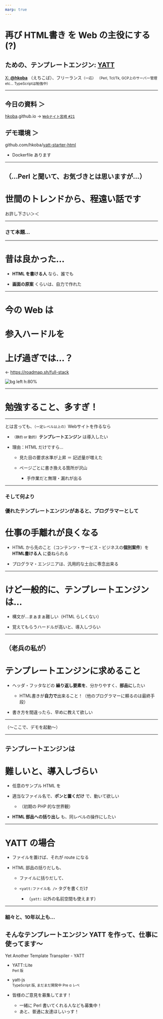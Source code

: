 ```yaml
---
marp: true
---
```


# 再び **HTML書き** を Web の主役にする(?)
## ための、テンプレートエンジン: [**YATT**](https://github.com/hkoba/yatt_lite)

[X: **@hkoba**](https://x.com/hkoba) （えちこば）、フリーランス<small>（一応）</small>
<small>（Perl, Tcl/Tk, GCP上のサーバー管理etc... TypeScriptは勉強中）</small>

---

## 今日の資料 ＞

[hkoba](https://hkoba.github.io).github.io → [`Webナイト宮崎` `#21`](https://hkoba.github.io/slides/webnight-miyazaki21/slide.md)

## デモ環境 ＞

github.com/hkoba/[yatt-starter-html](https://github.com/hkoba/yatt-starter-html)

- Dockerfile あります

---

## （…Perl と聞いて、お気づきとは思いますが…）

# 世間のトレンドから、程遠い話です

お許し下さい＞＜

---

### さて本題…

---

# 昔は良かった…

- **HTML を書ける人** なら、誰でも

* **画面の原案** くらいは、自力で作れた

---

# 今の Web は
# 参入ハードルを
# 上げ過ぎでは…？

← https://roadmap.sh/full-stack

![bg left h:80%](img/full-stack-2025-05-06_12-53.png)

---

# 勉強すること、多すぎ！

---

とは言っても、<small>（一定レベル以上の）</small>Webサイトを作るなら

* <small>（静的 or 動的）</small>**テンプレートエンジン** は導入したい

* 理由：HTML だけですら…

  * 見た目の要求水準が上昇 ＝ 記述量が増えた

  * ページごとに書き換える箇所が沢山

    * 手作業だと無理・漏れが出る

---
### そして何より
### 優れたテンプレートエンジンがあると、プログラマーとして
# 仕事の手離れが良くなる

* HTML から先のこと（コンテンツ・サービス・ビジネスの**個別案件**）を  
**HTML書ける人** に委ねられる

* プログラマ・エンジニアは、汎用的な土台に専念出来る

---

# けど一般的に、テンプレートエンジンは…

  * 構文が…まぁまぁ難しい（HTML らしくない）

  * 覚えてもらうハードルが高いと、導入しづらい

---

## （老兵の私が）
# テンプレートエンジンに求めること

* ヘッダ・フッタなどの **繰り返し要素を**、分かりやすく、**部品に**したい
  * HTML書きが**自力で**出来ること！（他のプログラマーに頼るのは最終手段）

* 書き方を間違ったら、早めに教えて欲しい

---

（〜ここで、デモを起動〜）

---

## テンプレートエンジンは

# 難しいと、導入しづらい

- 任意のサンプル HTML を

- 適当なファイル名で、**ポンと置くだけ** で、動いて欲しい

  * （初期の PHP 的な世界観）

* **HTML 部品への括り出し** も、同レベルの操作にしたい

---

# YATT の場合

- ファイルを置けば、それが route になる

- HTML 部品の括りだしも、

  * ファイルに括りだして、

  * `<yatt:ファイル名 />` タグを書くだけ

     * （`yatt:` 以外の名前空間も使えます）

---

### 細々と、10年以上も…

## そんなテンプレートエンジン YATT を作って、仕事に使ってます〜

Yet Another Template Transpiler - YATT

- YATT::Lite  
<small>Perl 版</small>

* yatt-js  
<small>TypeScript 版, まだまだ開発中 Pre α レベ</small>

* 皆様のご意見を募集してます！
  * 一緒に Perl 書いてくれる人なども募集中！
  * あと、普通に友達ほしいっす！
